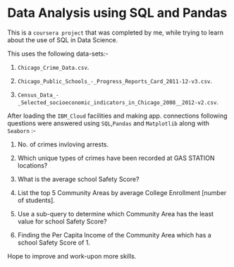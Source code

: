 # Data Analysis using SQL and Pandas


This is a `coursera project` that was completed by me, while trying to learn about the use of SQL in Data Science.

This uses the following data-sets:-

1. `Chicago_Crime_Data.csv`.

2. `Chicago_Public_Schools_-_Progress_Reports_Card_2011-12-v3.csv`.

3. `Census_Data_-_Selected_socioeconomic_indicators_in_Chicago_2008__2012-v2.csv`.

After loading the `IBM_Cloud` facilities and making app. connections following questions were answered using `SQL`,`Pandas` and `Matplotlib` along with `Seaborn` :-

1.  No. of crimes invloving arrests.

2. Which unique types of crimes have been recorded at GAS STATION locations?

3. What is the average school Safety Score?

4. List the top 5 Community Areas by average College Enrollment [number of students].

5. Use a sub-query to determine which Community Area has the least value for school Safety Score?

6. Finding the Per Capita Income of the Community Area which has a school Safety Score of 1. 


Hope to improve and work-upon more skills.

